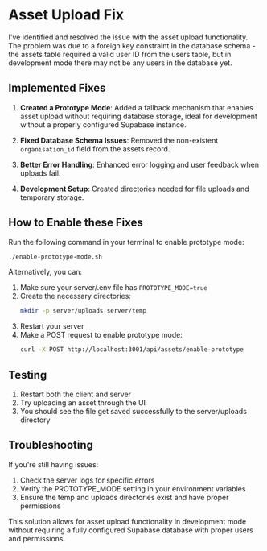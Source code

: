 # Asset Upload Fix

I've identified and resolved the issue with the asset upload functionality. The problem was due to a foreign key constraint in the database schema - the assets table required a valid user ID from the users table, but in development mode there may not be any users in the database yet.

## Implemented Fixes

1. **Created a Prototype Mode**: Added a fallback mechanism that enables asset upload without requiring database storage, ideal for development without a properly configured Supabase instance.

2. **Fixed Database Schema Issues**: Removed the non-existent `organisation_id` field from the assets record.

3. **Better Error Handling**: Enhanced error logging and user feedback when uploads fail.

4. **Development Setup**: Created directories needed for file uploads and temporary storage.

## How to Enable these Fixes

Run the following command in your terminal to enable prototype mode:

```bash
./enable-prototype-mode.sh
```

Alternatively, you can:

1. Make sure your server/.env file has `PROTOTYPE_MODE=true`
2. Create the necessary directories:
   ```bash
   mkdir -p server/uploads server/temp
   ```
3. Restart your server
4. Make a POST request to enable prototype mode:
   ```bash
   curl -X POST http://localhost:3001/api/assets/enable-prototype
   ```

## Testing

1. Restart both the client and server
2. Try uploading an asset through the UI
3. You should see the file get saved successfully to the server/uploads directory

## Troubleshooting

If you're still having issues:

1. Check the server logs for specific errors
2. Verify the PROTOTYPE_MODE setting in your environment variables
3. Ensure the temp and uploads directories exist and have proper permissions

This solution allows for asset upload functionality in development mode without requiring a fully configured Supabase database with proper users and permissions.